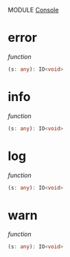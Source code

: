 MODULE [Console](https://github.com/gcanti/fp-ts/blob/master/src/Console.ts)
# error
*function*
```ts
(s: any): IO<void>
```

# info
*function*
```ts
(s: any): IO<void>
```

# log
*function*
```ts
(s: any): IO<void>
```

# warn
*function*
```ts
(s: any): IO<void>
```